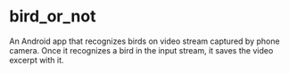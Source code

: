 # bird_or_not

An Android app that recognizes birds on video stream captured by phone camera. Once it recognizes a bird in the input stream, it saves the video excerpt with it. 
